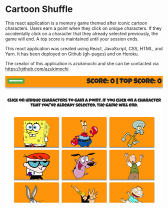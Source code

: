 # Cartoon Shuffle

This react application is a memory game themed after iconic cartoon characters.  Users earn a point when they click on unique characters.  If they accidentally click on a character that they already selected previously, the game will end.  A top score is maintained until your session ends. 

This react application was created using React, JavaScript, CSS, HTML, and Yarn.  It has been deployed on Github (gh-pages) and on Heroku. 

The creator of this application is azukimochi and she can be contacted via https://github.com/azukimochi.

![](https://github.com/azukimochi/clicky-game/blob/master/README_images/screenshot1.png)